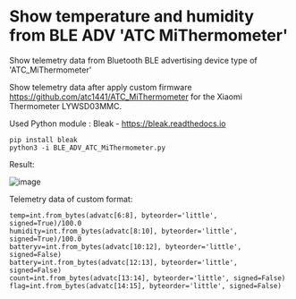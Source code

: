 # Show temperature and humidity from BLE ADV 'ATC MiThermometer'
Show telemetry data from Bluetooth BLE advertising device type of 'ATC_MiThermometer'

Show telemetry data after apply custom firmware https://github.com/atc1441/ATC_MiThermometer for the Xiaomi Thermometer LYWSD03MMC.

Used Python module : Bleak - https://bleak.readthedocs.io

```
pip install bleak
python3 -i BLE_ADV_ATC_MiThermometer.py
```

Result:

![image](https://user-images.githubusercontent.com/3278842/204113485-b3d1c3a7-5936-4b89-8564-f27fd5e50d1f.png)


Telemetry data of custom format:

```
temp=int.from_bytes(advatc[6:8], byteorder='little', signed=True)/100.0
humidity=int.from_bytes(advatc[8:10], byteorder='little', signed=True)/100.0
batteryv=int.from_bytes(advatc[10:12], byteorder='little', signed=False)
battery=int.from_bytes(advatc[12:13], byteorder='little', signed=False)    
count=int.from_bytes(advatc[13:14], byteorder='little', signed=False) 
flag=int.from_bytes(advatc[14:15], byteorder='little', signed=False) 
```
